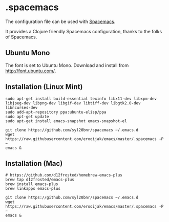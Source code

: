 # .spacemacs
The configuration file can be used with [Spacemacs](https://github.com/syl20bnr/spacemacs).

It provides a Clojure friendly Spacemacs configuration, thanks to the folks of Spacemacs.

## Ubuntu Mono

The font is set to Ubuntu Mono. Download and install from http://font.ubuntu.com/.

## Installation (Linux Mint)

    sudo apt-get install build-essential texinfo libx11-dev libxpm-dev libjpeg-dev libpng-dev libgif-dev libtiff-dev libgtk2.0-dev libncurses-dev
    sudo add-apt-repository ppa:ubuntu-elisp/ppa
    sudo apt-get update
    sudo apt-get install emacs-snapshot emacs-snapshot-el

    git clone https://github.com/syl20bnr/spacemacs ~/.emacs.d
    wget https://raw.githubusercontent.com/erooijak/emacs/master/.spacemacs -P ~
    emacs &

## Installation (Mac)

    # https://github.com/d12frosted/homebrew-emacs-plus
    brew tap d12frosted/emacs-plus
    brew install emacs-plus
    brew linkapps emacs-plus

    git clone https://github.com/syl20bnr/spacemacs ~/.emacs.d
    wget https://raw.githubusercontent.com/erooijak/emacs/master/.spacemacs -P ~
    emacs &

